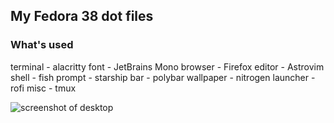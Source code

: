 ## My Fedora 38 dot files

### What's used
terminal - alacritty
font - JetBrains Mono
browser - Firefox
editor - Astrovim
shell - fish
prompt - starship
bar - polybar
wallpaper - nitrogen
launcher - rofi
misc - tmux

![screenshot of desktop](/home/nxtperfect/Pictures/Flex_Unixporn.jpg)
